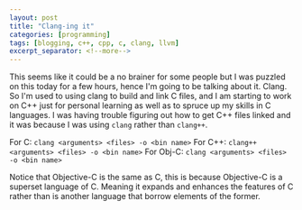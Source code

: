 ```yaml
---
layout: post
title: "Clang-ing it"
categories: [programming]
tags: [blogging, c++, cpp, c, clang, llvm]
excerpt_separator: <!--more-->
---
```


This seems like it could be a no brainer for some people but I was puzzled on this today for a few hours, hence I'm going to be talking about it. Clang.<!--more--> So I'm used to using clang to build and link C files, and I am starting to work on C++ just for personal learning as well as to spruce up my skills in C languages. I was having trouble figuring out how to get C++ files linked and it was because I was using `clang` rather than `clang++`.

For C: `clang <arguments> <files> -o <bin name>`
For C++: `clang++ <arguments> <files> -o <bin name>`
For Obj-C: `clang <arguments> <files> -o <bin name>`

Notice that Objective-C is the same as C, this is because Objective-C is a superset language of C. Meaning it expands and enhances the features of C rather than is another language that borrow elements of the former.
